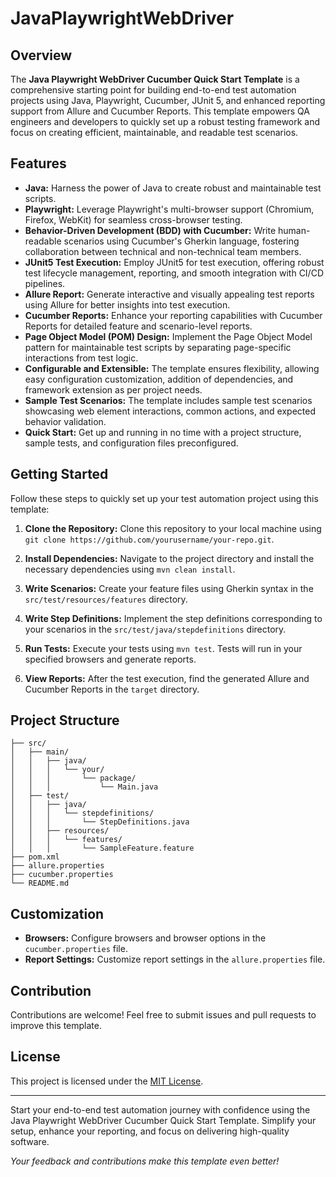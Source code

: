 # JavaPlaywrightWebDriver

## Overview

The **Java Playwright WebDriver Cucumber Quick Start Template** is a comprehensive starting point for building end-to-end test automation projects using Java, Playwright, Cucumber, JUnit 5, and enhanced reporting support from Allure and Cucumber Reports. This template empowers QA engineers and developers to quickly set up a robust testing framework and focus on creating efficient, maintainable, and readable test scenarios.

## Features

- **Java:** Harness the power of Java to create robust and maintainable test scripts.
- **Playwright:** Leverage Playwright's multi-browser support (Chromium, Firefox, WebKit) for seamless cross-browser testing.
- **Behavior-Driven Development (BDD) with Cucumber:** Write human-readable scenarios using Cucumber's Gherkin language, fostering collaboration between technical and non-technical team members.
- **JUnit5 Test Execution:** Employ JUnit5 for test execution, offering robust test lifecycle management, reporting, and smooth integration with CI/CD pipelines.
- **Allure Report:** Generate interactive and visually appealing test reports using Allure for better insights into test execution.
- **Cucumber Reports:** Enhance your reporting capabilities with Cucumber Reports for detailed feature and scenario-level reports.
- **Page Object Model (POM) Design:** Implement the Page Object Model pattern for maintainable test scripts by separating page-specific interactions from test logic.
- **Configurable and Extensible:** The template ensures flexibility, allowing easy configuration customization, addition of dependencies, and framework extension as per project needs.
- **Sample Test Scenarios:** The template includes sample test scenarios showcasing web element interactions, common actions, and expected behavior validation.
- **Quick Start:** Get up and running in no time with a project structure, sample tests, and configuration files preconfigured.


## Getting Started

Follow these steps to quickly set up your test automation project using this template:

1. **Clone the Repository:** Clone this repository to your local machine using `git clone https://github.com/yourusername/your-repo.git`.

2. **Install Dependencies:** Navigate to the project directory and install the necessary dependencies using `mvn clean install`.

3. **Write Scenarios:** Create your feature files using Gherkin syntax in the `src/test/resources/features` directory.

4. **Write Step Definitions:** Implement the step definitions corresponding to your scenarios in the `src/test/java/stepdefinitions` directory.

5. **Run Tests:** Execute your tests using `mvn test`. Tests will run in your specified browsers and generate reports.

6. **View Reports:** After the test execution, find the generated Allure and Cucumber Reports in the `target` directory.

## Project Structure
```plaintext
├── src/
│   ├── main/
│   │   ├── java/
│   │   │   └── your/
│   │   │       └── package/
│   │   │           └── Main.java
│   ├── test/
│   │   ├── java/
│   │   │   └── stepdefinitions/
│   │   │       └── StepDefinitions.java
│   │   ├── resources/
│   │   │   └── features/
│   │   │       └── SampleFeature.feature
├── pom.xml
├── allure.properties
├── cucumber.properties
└── README.md
```
## Customization

- **Browsers:** Configure browsers and browser options in the `cucumber.properties` file.
- **Report Settings:** Customize report settings in the `allure.properties` file.

## Contribution

Contributions are welcome! Feel free to submit issues and pull requests to improve this template.

## License

This project is licensed under the [MIT License](https://opensource.org/licenses/MIT).

---

Start your end-to-end test automation journey with confidence using the Java Playwright WebDriver Cucumber Quick Start Template. Simplify your setup, enhance your reporting, and focus on delivering high-quality software.

_Your feedback and contributions make this template even better!_
